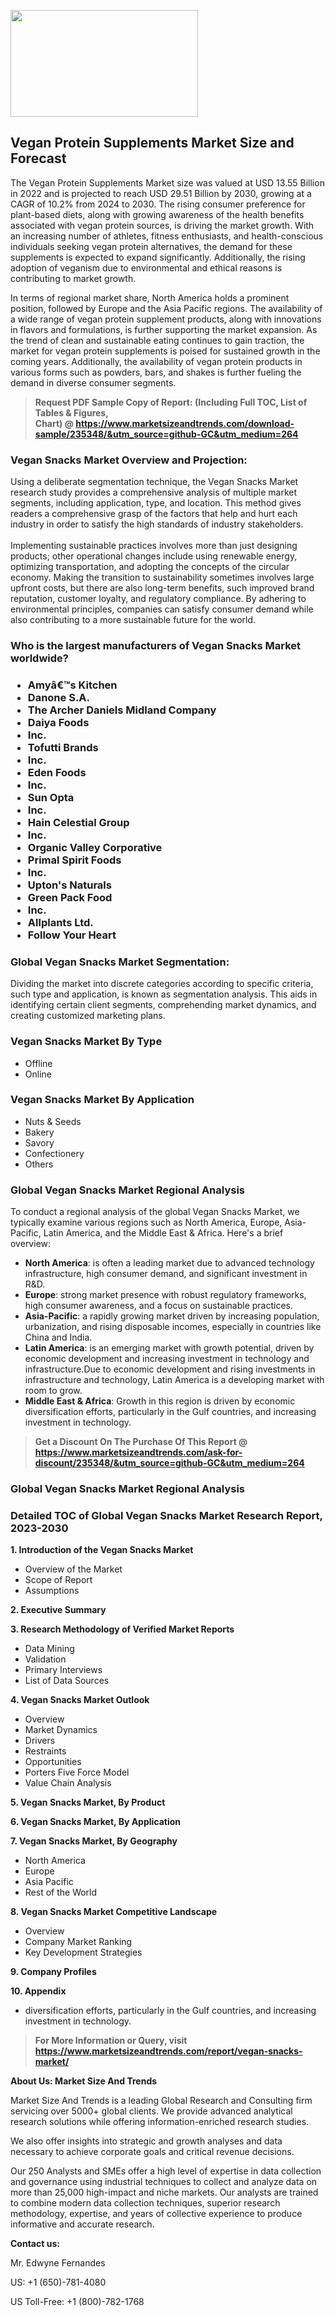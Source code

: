 <p><img class="alignnone size-medium wp-image-20088" src="https://ffe5etoiles.com/wp-content/uploads/2024/12/MST1-300x171.png" alt="" width="300" height="171" /></p><h2>Vegan Protein Supplements Market Size and Forecast</h2><p>The Vegan Protein Supplements Market size was valued at USD 13.55 Billion in 2022 and is projected to reach USD 29.51 Billion by 2030, growing at a CAGR of 10.2% from 2024 to 2030. The rising consumer preference for plant-based diets, along with growing awareness of the health benefits associated with vegan protein sources, is driving the market growth. With an increasing number of athletes, fitness enthusiasts, and health-conscious individuals seeking vegan protein alternatives, the demand for these supplements is expected to expand significantly. Additionally, the rising adoption of veganism due to environmental and ethical reasons is contributing to market growth.</p><p>In terms of regional market share, North America holds a prominent position, followed by Europe and the Asia Pacific regions. The availability of a wide range of vegan protein supplement products, along with innovations in flavors and formulations, is further supporting the market expansion. As the trend of clean and sustainable eating continues to gain traction, the market for vegan protein supplements is poised for sustained growth in the coming years. Additionally, the availability of vegan protein products in various forms such as powders, bars, and shakes is further fueling the demand in diverse consumer segments.</p></p><blockquote id="" class=""><strong>Request PDF Sample Copy of Report: (Including Full TOC, List of Tables &amp; Figures, Chart)&nbsp;@&nbsp;<strong><a href="https://www.marketsizeandtrends.com/download-sample/235348/&utm_source=github-GC&utm_medium=264" target="_blank">https://www.marketsizeandtrends.com/download-sample/235348/&utm_source=github-GC&utm_medium=264</a></strong></strong></blockquote><h3 id="" class="">Vegan Snacks Market&nbsp;Overview and Projection:</h3><p id="" class="">Using a deliberate segmentation technique, the Vegan Snacks Market research study provides a comprehensive analysis of multiple market segments, including application, type, and location. This method gives readers a comprehensive grasp of the factors that help and hurt each industry in order to satisfy the high standards of industry stakeholders. <br /> <br />Implementing sustainable practices involves more than just designing products; other operational changes include using renewable energy, optimizing transportation, and adopting the concepts of the circular economy. Making the transition to sustainability sometimes involves large upfront costs, but there are also long-term benefits, such improved brand reputation, customer loyalty, and regulatory compliance. By adhering to environmental principles, companies can satisfy consumer demand while also contributing to a more sustainable future for the world.</p><h3 id="" class="">Who is the largest manufacturers of&nbsp;Vegan Snacks Market worldwide?</h3><h3 class=""><p><ul><li>Amyâ€™s Kitchen </li><li> Danone S.A. </li><li> The Archer Daniels Midland Company </li><li> Daiya Foods </li><li> Inc. </li><li> Tofutti Brands </li><li> Inc. </li><li> Eden Foods </li><li> Inc. </li><li> Sun Opta </li><li> Inc. </li><li> Hain Celestial Group </li><li> Inc. </li><li> Organic Valley Corporative </li><li> Primal Spirit Foods </li><li> Inc. </li><li> Upton's Naturals </li><li> Green Pack Food </li><li> Inc. </li><li> Allplants Ltd. </li><li> Follow Your Heart</li></ul></p></h3><h3 id="" class="">Global&nbsp;Vegan Snacks Market Segmentation:</h3><p id="" class="">Dividing the market into discrete categories according to specific criteria, such type and application, is known as segmentation analysis. This aids in identifying certain client segments, comprehending market dynamics, and creating customized marketing plans.</p><h3 id="" class="">Vegan Snacks Market&nbsp;By Type</h3><p><p><ul><li>Offline</li><li> Online</p></li></ul></p></p><h3 id="" class="">Vegan Snacks Market&nbsp;By Application</h3><p class=""><p><ul><li>Nuts & Seeds</li><li> Bakery</li><li> Savory</li><li> Confectionery</li><li> Others</li></ul></p></p><h3 id="" class="">Global Vegan Snacks Market Regional Analysis</h3><p id="" class="">To conduct a regional analysis of the global Vegan Snacks Market, we typically examine various regions such as North America, Europe, Asia-Pacific, Latin America, and the Middle East &amp; Africa. Here's a brief overview:</p><ul><li><strong>North America</strong>: is often a leading market due to advanced technology infrastructure, high consumer demand, and significant investment in R&amp;D.</li><li><strong>Europe</strong>: strong market presence with robust regulatory frameworks, high consumer awareness, and a focus on sustainable practices.</li><li><strong>Asia-Pacific</strong>: a rapidly growing market driven by increasing population, urbanization, and rising disposable incomes, especially in countries like China and India.</li><li><strong>Latin America</strong>: is an emerging market with growth potential, driven by economic development and increasing investment in technology and infrastructure.Due to economic development and rising investments in infrastructure and technology, Latin America is a developing market with room to grow.</li><li><strong>Middle East &amp; Africa</strong>: Growth in this region is driven by economic diversification efforts, particularly in the Gulf countries, and increasing investment in technology.</li></ul><blockquote id="" class=""><strong>Get a Discount On The Purchase Of This Report @ <strong><a href="https://www.marketsizeandtrends.com/ask-for-discount/235348/&utm_source=github-GC&utm_medium=264" target="_blank">https://www.marketsizeandtrends.com/ask-for-discount/235348/&utm_source=github-GC&utm_medium=264</a></strong></strong></blockquote><h3 id="" class="">Global Vegan Snacks Market Regional Analysis</h3><h3 id="" class="">Detailed TOC of Global Vegan Snacks Market Research Report, 2023-2030</h3><p id="" class=""><strong>1. Introduction of the Vegan Snacks Market</strong></p><ul><li>Overview of the Market</li><li>Scope of Report</li><li>Assumptions</li></ul><p id="" class=""><strong>2. Executive Summary</strong></p><p id="" class=""><strong>3. Research Methodology of Verified Market Reports</strong></p><ul><li>Data Mining</li><li>Validation</li><li>Primary Interviews</li><li>List of Data Sources</li></ul><p id="" class=""><strong>4. Vegan Snacks Market Outlook</strong></p><ul><li>Overview</li><li>Market Dynamics</li><li>Drivers</li><li>Restraints</li><li>Opportunities</li><li>Porters Five Force Model</li><li>Value Chain Analysis</li></ul><p id="" class=""><strong>5. Vegan Snacks Market, By Product</strong></p><p id="" class=""><strong>6. Vegan Snacks Market, By Application</strong></p><p id="" class=""><strong>7. Vegan Snacks Market, By Geography</strong></p><ul><li>North America</li><li>Europe</li><li>Asia Pacific</li><li>Rest of the World</li></ul><p id="" class=""><strong>8. Vegan Snacks Market Competitive Landscape</strong></p><ul><li>Overview</li><li>Company Market Ranking</li><li>Key Development Strategies</li></ul><p id="" class=""><strong>9. Company Profiles</strong></p><p id="" class=""><strong>10. Appendix</strong></p><ul><li>diversification efforts, particularly in the Gulf countries, and increasing investment in technology.</li></ul><blockquote id="" class=""><strong>For More Information or Query, visit <strong><strong><a href="https://www.marketsizeandtrends.com/report/vegan-snacks-market/" target="_blank">https://www.marketsizeandtrends.com/report/vegan-snacks-market/</a></strong></strong></strong></blockquote><p id="" class=""><strong>About Us: Market Size And Trends</strong></p><p id="" class="">Market Size And Trends is a leading Global Research and Consulting firm servicing over 5000+ global clients. We provide advanced analytical research solutions while offering information-enriched research studies.</p><p id="" class="">We also offer insights into strategic and growth analyses and data necessary to achieve corporate goals and critical revenue decisions.</p><p id="" class="">Our 250 Analysts and SMEs offer a high level of expertise in data collection and governance using industrial techniques to collect and analyze data on more than 25,000 high-impact and niche markets. Our analysts are trained to combine modern data collection techniques, superior research methodology, expertise, and years of collective experience to produce informative and accurate research.</p><p id="" class=""><strong>Contact us:</strong></p><p id="" class="">Mr. Edwyne Fernandes</p><p id="" class="">US: +1 (650)-781-4080</p><p id="" class="">US Toll-Free: +1 (800)-782-1768</p>
